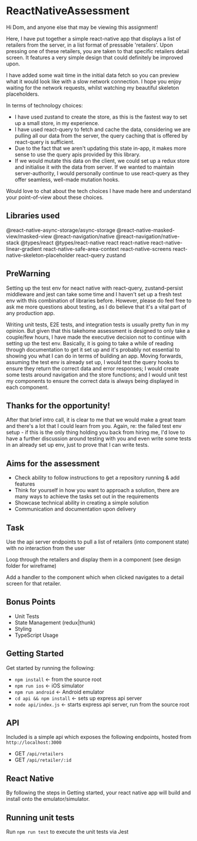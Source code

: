 # ReactNativeAssessment

Hi Dom, and anyone else that may be viewing this assignment!

Here, I have put together a simple react-native app that displays a list of retailers from the server, in a list format of pressable 'retailers'. Upon pressing one of these retailers, you are taken to that specific retailers detail screen. It features a very simple design that could definitely be improved upon.

I have added some wait time in the initial data fetch so you can preview what it would look like with a slow network connection. I hope you enjoy waiting for the network requests, whilst watching my beautiful skeleton placeholders.

In terms of technology choices:

- I have used zustand to create the store, as this is the fastest way to set up a small store, in my experience.
- I have used react-query to fetch and cache the data, considering we are pulling all our data from the server, the query caching that is offered by react-query is sufficient.
- Due to the fact that we aren't updating this state in-app, it makes more sense to use the query apis provided by this library.
- If we would mutate this data on the client, we could set up a redux store and initialise it with the data from server. If we wanted to maintain server-authority, I would personally continue to use react-query as they offer seamless, well-made mutation hooks.

Would love to chat about the tech choices I have made here and understand your point-of-view about these choices.

## Libraries used

@react-native-async-storage/async-storage
@react-native-masked-view/masked-view
@react-navigation/native
@react-navigation/native-stack
@types/react
@types/react-native
react
react-native
react-native-linear-gradient
react-native-safe-area-context
react-native-screens
react-native-skeleton-placeholder
react-query
zustand

## PreWarning

Setting up the test env for neact native with react-query, zustand-persist middleware and jest can take some time and I haven't set up a fresh test env with this combination of libraries before.
However, please do feel free to ask me more questions about testing, as I do believe that it's a vital part of any production app.

Writing unit tests, E2E tests, and integration tests is usually pretty fun in my opinion. But given that this takehome assessment is designed to only take a couple/few hours, I have made the executive decision not to continue with setting up the test env. Basically, it is going to take a while of reading through documentation to get it set up and it's probably not essential to showing you what I can do in terms of building an app. Moving forwards, assuming the test env is already set up, I would test the query hooks to ensure they return the correct data and error responses; I would create some tests around navigation and the store functions; and I would unit test my components to ensure the correct data is always being displayed in each component.

## Thanks for the opportunity!

After that brief intro call, it is clear to me that we would make a great team and there's a lot that I could learn from you. Again, re: the failed test env setup - if this is the only thing holding you back from hiring me, I'd love to have a further discussion around testing with you and even write some tests in an already set up env, just to prove that I can write tests.

## Aims for the assessment

- Check ability to follow instructions to get a repository running & add features
- Think for yourself in how you want to approach a solution, there are many ways to achieve the tasks set out in the requirements
- Showcase technical ability in creating a simple solution
- Communication and documentation upon delivery

## Task

Use the api server endpoints to pull a list of retailers (into component state) with no interaction from the user

Loop through the retailers and display them in a component (see design folder for wireframe)

Add a handler to the component which when clicked navigates to a detail screen for that retailer.

## Bonus Points

- Unit Tests
- State Management (redux|thunk)
- Styling
- TypeScript Usage

## Getting Started

Get started by running the following:

- `npm install` <- from the source root
- `npm run ios` <- iOS simulator
- `npm run android` <- Android emulator
- `cd api && npm install` <- sets up express api server
- `node api/index.js` <- starts express api server, run from the source root

## API

Included is a simple api which exposes the following endpoints, hosted from `http://localhost:3000`

- GET `/api/retailers`
- GET `/api/retailer/:id`

## React Native

By following the steps in Getting started, your react native app will build and install onto the emulator/simulator.

## Running unit tests

Run `npm run test` to execute the unit tests via Jest
